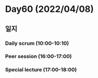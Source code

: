 # Day60 (2022/04/08)

## 일지

### Daily scrum (10:00-10:10)

### Peer session (16:00-17:00)

### Special lecture (17:00-18:00)
